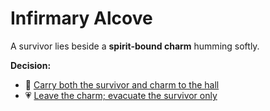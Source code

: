 # Infirmary Alcove

A survivor lies beside a **spirit‑bound charm** humming softly.

**Decision:**
- :diamond_shape_with_a_dot_inside: [Carry both the survivor and charm to the hall](./stabilize-dock.md)
- :heartpulse: [Leave the charm; evacuate the survivor only](./remote-scan.md)
